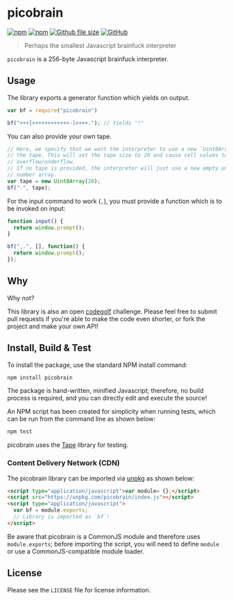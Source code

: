 [github-index-url]: https://github.com/mgthomas99/picobrain/blob/master/index.js
[github-license-url]: https://github.com/mgthomas99/picobrain/blob/master/LICENSE
[github-repository-url]: https://github.com/mgthomas99/picobrain
[github-license-shield-url]: https://img.shields.io/github/license/mgthomas99/picobrain.svg?style=flat-square
[github-size-shield-url]: https://img.shields.io/github/size/mgthomas99/picobrain/index.js.svg?style=flat-square
[npm-package-url]: https://www.npmjs.com/package/picobrain
[npm-downloads-shield-url]: https://img.shields.io/npm/dt/picobrain.svg?style=flat-square
[npm-version-shield-url]: https://img.shields.io/npm/v/picobrain.svg?style=flat-square

# picobrain

[![npm][npm-version-shield-url]][npm-package-url]
[![npm][npm-downloads-shield-url]][npm-package-url]
[![Github file size][github-size-shield-url]][github-index-url]
[![GitHub][github-license-shield-url]][github-license-url]

> Perhaps the smallest Javascript brainfuck interpreter

`picobrain` is a 256-byte Javascript brainfuck interpreter.

## Usage

The library exports a generator function which yields on output.

```js
var bf = require("picobrain")

bf("+++[>++++++++++<-]>+++."); // Yields "!"
```

You can also provide your own tape.

```js
// Here, we specify that we want the interpreter to use a new `Uint8Array` as
// the tape. This will set the tape size to 20 and cause cell values to wrap on
// overflow/underflow.
// If no tape is provided, the interpreter will just use a new empty unbounded
// number array.
var tape = new Uint8Array(20);
bf("-", tape);
```

For the input command to work (`,`), you must provide a function which is to be
invoked on input:

```js
function input() {
  return window.prompt();
}

bf(",.", [], function() {
  return window.prompt();
});
```

## Why

Why not?

This library is also an open [codegolf](https://en.wikipedia.org/wiki/Code_golf)
challenge. Please feel free to submit pull requests if you're able to make the
code even shorter, or fork the project and make your own API!

## Install, Build & Test

To install the package, use the standard NPM install command:

```sh
npm install picobrain
```

The package is hand-written, minified Javascript; therefore, no build process is
required, and you can directly edit and execute the source!

An NPM script has been created for simplicity when running tests, which can be
run from the command line as shown below:

```sh
npm test
```

picobrain uses the [Tape](https://www.npmjs.com/package/tape) library for
testing.

### Content Delivery Network (CDN)

The picobrain library can be imported via [unpkg](https://unpkg.com/) as shown
below:

```html
<script type="application/javascript">var module= {};</script>
<script src="https://unpkg.com/picobrain/index.js"></script>
<script type="application/javascript">
  var bf = module.exports;
  // Library is imported as `bf`!
</script>
```

Be aware that picobrain is a CommonJS module and therefore uses
`module.exports`; before importing the script, you will need to define `module`
or use a CommonJS-compatible module loader.

## License

Please see the `LICENSE` file for license information.
